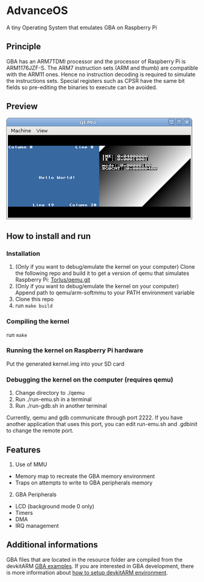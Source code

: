 # AdvanceOS
A tiny Operating System that emulates GBA on Raspberry Pi

## Principle
GBA has an ARM7TDMI processor and the processor of Raspberry Pi is ARM1176JZF-S. The ARM7 instruction sets (ARM and thumb) are compatible with the ARM11 ones. Hence no instruction decoding is required to simulate the instructions sets. Special registers such as CPSR have the same bit fields so pre-editing the binaries to execute can be avoided.

## Preview
![alt text](https://github.com/gberthou/AdvanceOS/blob/master/images/ansi_console.png "ansi_console demo")

## How to install and run
### Installation
1. (Only if you want to debug/emulate the kernel on your computer)  Clone the following repo and build it to get a version of qemu that simulates Raspberry Pi: [Torlus/qemu.git](https://github.com/Torlus/qemu.git)
2. (Only if you want to debug/emulate the kernel on your computer)  Append path to qemu/arm-softmmu to your PATH environment variable
3. Clone this repo
4. run `make build`

### Compiling the kernel
run `make`

### Running the kernel on Raspberry Pi hardware
Put the generated kernel.img into your SD card

### Debugging the kernel on the computer (requires qemu)
1. Change directory to ./qemu
2. Run ./run-emu.sh in a terminal
3. Run ./run-gdb.sh in another terminal

Currently, qemu and gdb communicate through port 2222. If you have another application that uses this port, you can edit run-emu.sh and .gdbinit to change the remote port.

## Features
1. Use of MMU
  * Memory map to recreate the GBA memory environment
  * Traps on attempts to write to GBA peripherals memory
2. GBA Peripherals
  * LCD (background mode 0 only)
  * Timers
  * DMA
  * IRQ management

## Additional informations
GBA files that are located in the resource folder are compiled from the devkitARM [GBA examples](http://sourceforge.net/projects/devkitpro/files/examples/gba/). If you are interested in GBA development, there is more information about [how to setup devkitARM environment](http://devkitpro.org/wiki/Getting_Started/devkitARM).
